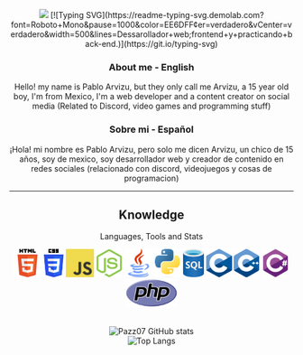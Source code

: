 <!--
**Pazz07/Pazz07** is a ✨ _special_ ✨ repository because its `README.md` (this file) appears on your GitHub profile.
-->

<div align="center">
<p align="justify/left/right/center">
<img src="https://github.com/Pazz07/Pazz07/blob/main/gifs/%40Pazz07.gif">
[![Typing SVG](https://readme-typing-svg.demolab.com?font=Roboto+Mono&pause=1000&color=EE6DFF&center=verdadero&vCenter=verdadero&width=500&lines=Dessarollador+web;frontend+y+practicando+back-end.)](https://git.io/typing-svg)

### About me - English

Hello! my name is Pablo Arvizu, but they only call me Arvizu, a 15 year old boy, I'm from Mexico, I'm a web developer and a content creator on social media (Related to Discord, video games and programming stuff)

### Sobre mi - Español

¡Hola! mi nombre es Pablo Arvizu, pero solo me dicen Arvizu, un chico de 15 años, soy de mexico, soy desarrollador web y creador de contenido en redes sociales (relacionado con discord, videojuegos y cosas de programacion)

---

<h2 align="center">Knowledge</h2>
<p align="center">Languages, Tools and Stats</p>

<div align="center">
<img src='https://github.com/Pazz07/Pazz07/blob/main/img/Image_Logo_Html.png' height='50px'>
<img src='https://github.com/Pazz07/Pazz07/blob/main/img/Image_Logo_Css.png' height='50px'>
<img src='https://github.com/Pazz07/Pazz07/blob/main/img/Image_Logo_Js.jpg' height='50px'>
<img src='https://github.com/Pazz07/Pazz07/blob/main/img/Image_Logo_NodeJs.png' height='50px'>
<img src='https://github.com/Pazz07/Pazz07/blob/main/img/Image_Logo_Java.png' height='50px'>
<img src='https://github.com/Pazz07/Pazz07/blob/main/img/Python_logo.png' height='50px'>
<img src='https://github.com/Pazz07/Pazz07/blob/main/img/sql_logo.png' height='50px'>
<img src='https://github.com/Pazz07/Pazz07/blob/main/img/C_Logo.png' height='50px'>
<img src='https://github.com/Pazz07/Pazz07/blob/main/img/Cmasmas_Logo.png' height='50px'>
<img src='https://github.com/Pazz07/Pazz07/blob/main/img/chagstag.png' height='50px'>
<img src='https://github.com/Pazz07/Pazz07/blob/main/img/PHP_logo.png' height='50px'></br>
</div></br>

![Pazz07 GitHub stats](https://github-readme-stats.vercel.app/api?username=Pazz07)</br>
![Top Langs](https://github-readme-stats.vercel.app/api/top-langs/?username=Pazz07&layout=compact)

</div>
